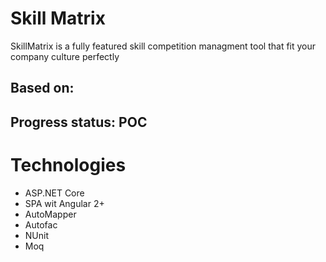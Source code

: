 # Skill Matrix
SkillMatrix is a fully featured skill competition managment tool that fit your company culture perfectly

## Based on:

## Progress status: POC

# Technologies
- ASP.NET Core
- SPA wit Angular 2+
- AutoMapper
- Autofac
- NUnit
- Moq


